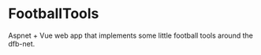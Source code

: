 # FootballTools
Aspnet + Vue web app that implements some little football tools around the dfb-net.
